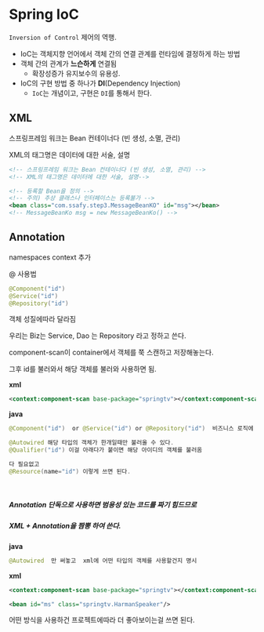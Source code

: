 # Spring IoC

`Inversion of Control` 제어의 역행. 

- IoC는 객체지향 언어에서 객체 간의 연결 관계를 런타임에 결정하게 하는 방법
- 객체 간의 관계가 **느슨하게** 연결됨 
  - 확장성증가 유지보수의 유용성.
- IoC의 구현 방법 중 하나가 **DI**(Dependency Injection)
  - `IoC`는 개념이고, 구현은 `DI`를 통해서 한다.

## XML

스프링프레임 워크는 Bean 컨테이너다 (빈 생성, 소멸, 관리)

XML의 태그명은 데이터에 대한 서술, 설명

```xml
<!-- 스프링프레임 워크는 Bean 컨테이너다 (빈 생성, 소멸, 관리) -->
<!-- XML의 태그명은 데이터에 대한 서술, 설명-->

<!-- 등록할 Bean을 정의 -->
<!-- 주의) 추상 클래스나 인터페이스는 등록불가 -->
<bean class="com.ssafy.step3.MessageBeanKO" id="msg"></bean>
<!-- MessageBeanKo msg = new MessageBeanKo() -->
```





## Annotation



namespaces context 추가 



@ 사용법

```java
@Component("id")
@Service("id")
@Repository("id") 
```

객체 성질에따라 달라짐 

우리는 Biz는 Service,  Dao 는 Repository 라고 정하고 쓴다.



component-scan이  container에서  객체를 쭉 스캔하고 저장해놓는다.

그후 id를 불러와서 해당 객체를 불러와 사용하면 됨.



**xml**

```xml
<context:component-scan base-package="springtv"></context:component-scan>
```

**java** 

```java
@Component("id")  or @Service("id") or @Repository("id")  비즈니스 로직에 따라 다름

@Autowired 해당 타입의 객체가 한개일때만 불러올 수 있다.    
@Qualifier("id") 이걸 아래다가 붙이면 해당 아이디의 객체를 불러옴

다 필요없고 
@Resource(name="id") 이렇게 쓰면 된다.
    
  
```

##### Annotation 단독으로 사용하면 범용성 있는 코드를 짜기 힘드므로 

##### XML + Annotation을 짬뽕 하여 쓴다.

**java**

```java
@Autowired  만 써놓고  xml에 어떤 타입의 객체를 사용할건지 명시 

```

**xml**

```xml
<context:component-scan base-package="springtv"></context:component-scan>

<bean id="ms" class="springtv.HarmanSpeaker"/>
```



어떤 방식을 사용하건 프로젝트에따라 더 좋아보이는걸 쓰면 된다.





